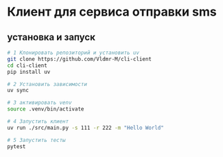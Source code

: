 # Клиент для сервиса отправки sms

## установка и запуск

```bash
# 1 Клонировать репозиторий и установить uv
git clone https://github.com/Vldmr-M/cli-client
cd cli-client
pip install uv

# 2 Установить зависимости
uv sync

# 3 активировать venv
source .venv/bin/activate

# 4 Запустить клиент
uv run ./src/main.py -s 111 -r 222 -m "Hello World"

# 5 Запустить тесты
pytest
```

